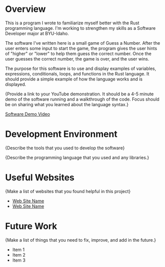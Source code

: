 # Overview

This is a program I wrote to familiarize myself better with the Rust programming language. I'm working to strengthen my skills as a Software Developer major at BYU-Idaho.

The software I've written here is a small game of Guess a Number. After the user enters some input to start the game, the program gives the user hints of "higher" or "lower" to help them guess the correct number. Once the user guesses the correct number, the game is over, and the user wins.

The purpose for this software is to use and display examples of variables, expressions, conditionals, loops, and functions in the Rust language. It should provide a simple example of how the language works and is displayed.

{Provide a link to your YouTube demonstration. It should be a 4-5 minute demo of the software running and a walkthrough of the code. Focus should be on sharing what you learned about the language syntax.}

[Software Demo Video](http://youtube.link.goes.here)

# Development Environment

{Describe the tools that you used to develop the software}

{Describe the programming language that you used and any libraries.}

# Useful Websites

{Make a list of websites that you found helpful in this project}

- [Web Site Name](http://url.link.goes.here)
- [Web Site Name](http://url.link.goes.here)

# Future Work

{Make a list of things that you need to fix, improve, and add in the future.}

- Item 1
- Item 2
- Item 3